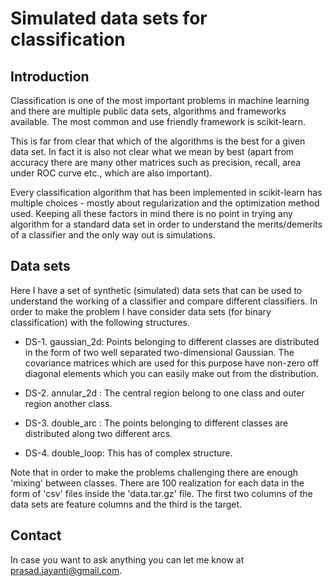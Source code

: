 # Simulated data sets for classification


## Introduction 

Classification is one of the most important problems in machine learning 
and there are multiple public data sets, algorithms and frameworks available.
The most common and use friendly framework is scikit-learn. 

This is far from clear that which of the algorithms is the best for 
a given data set. In fact it is also not clear what we mean by best
(apart from accuracy there are many other matrices such as precision,
recall, area under ROC curve etc., which are also important). 

Every classification algorithm that has been implemented in scikit-learn 
has multiple choices - mostly about regularization and the optimization method
used. Keeping all these factors in mind there is no point in trying 
any algorithm for a standard data set in order to understand the merits/demerits
of a classifier and the only way out is simulations.

## Data sets 

Here I have a set of synthetic (simulated) data sets that can be used to
understand the working of a classifier and compare different classifiers. 
In order to make the problem I have consider data sets (for binary classification)
with the following structures.

- DS-1. gaussian_2d: Points belonging to different classes are distributed in the form 
   of two well separated two-dimensional Gaussian. The covariance matrices 
   which are used for this purpose have non-zero off diagonal elements 
   which you can easily make out from the distribution. 

- DS-2. annular_2d : The central region belong to one class and outer region 
   another class.
- DS-3. double_arc : The points belonging to different classes are distributed
   along two different arcs.
- DS-4. double_loop: This has  of complex structure. 

Note that in order to make the problems challenging there are enough 'mixing' 
between classes. There are 100 realization for each data in the form of 'csv'
files inside the 'data.tar.gz' file. The first two columns of the data sets 
are feature columns and the third is the target. 

## Contact 

In case you want to ask anything you can let me know at prasad.jayanti@gmail.com.
 
